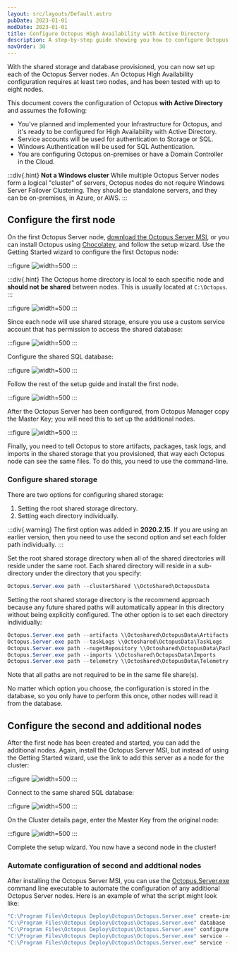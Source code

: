 ```yaml
---
layout: src/layouts/Default.astro
pubDate: 2023-01-01
modDate: 2023-01-01
title: Configure Octopus High Availability with Active Directory
description: A step-by-step guide showing you how to configure Octopus in High-Availability using Active Directory.
navOrder: 30
---
```


With the shared storage and database provisioned, you can now set up each of the Octopus Server nodes. An Octopus High Availability configuration requires at least two nodes, and has been tested with up to eight nodes.

This document covers the configuration of Octopus **with Active Directory** and assumes the following:

- You've planned and implemented your Infrastructure for Octopus, and it's ready to be configured for High Availability with Active Directory.
- Service accounts will be used for authentication to Storage or SQL.
- Windows Authentication will be used for SQL Authentication.
- You are configuring Octopus on-premises or have a Domain Controller in the Cloud.

:::div{.hint}
**Not a Windows cluster**
While multiple Octopus Server nodes form a logical "cluster" of servers, Octopus nodes do not require Windows Server Failover Clustering. They should be standalone servers, and they can be on-premises, in Azure, or AWS.
:::

## Configure the first node

On the first Octopus Server node, [download the Octopus Server MSI](https://octopus.com/downloads), or you can install Octopus using [Chocolatey](https://community.chocolatey.org/packages/OctopusDeploy), and follow the setup wizard. Use the Getting Started wizard to configure the first Octopus node:

:::figure
![](/docs/administration/high-availability/configure/images/getting-started.png "width=500")
:::

:::div{.hint}
The Octopus home directory is local to each specific node and **should not be shared** between nodes. This is usually located at `C:\Octopus`.
:::

:::figure
![](/docs/administration/high-availability/configure/images/home.png "width=500")
:::

Since each node will use shared storage, ensure you use a custom service account that has permission to access the shared database:

:::figure
![](/docs/administration/high-availability/configure/images/wizard-service-accunt-ad.png "width=500")
:::

Configure the shared SQL database:

:::figure
![](/docs/administration/high-availability/configure/images/wizard-sql-service-account.png "width=500")
:::

Follow the rest of the setup guide and install the first node.

:::figure
![](/docs/administration/high-availability/configure/images/wizard-install.png "width=500")
:::

After the Octopus Server has been configured, from Octopus Manager copy the Master Key; you will need this to set up the additional nodes.

:::figure
![](/docs/administration/high-availability/configure/images/wizard-master-key.png "width=500")
:::

Finally, you need to tell Octopus to store artifacts, packages, task logs, and imports in the shared storage that you provisioned, that way each Octopus node can see the same files. To do this, you need to use the command-line.

### Configure shared storage

There are two options for configuring shared storage: 

1. Setting the root shared storage directory.
2. Setting each directory individually.

:::div{.warning}
The first option was added in **2020.2.15**. If you are using an earlier version, then you need to use the second option and set each folder path individually.
:::

Set the root shared storage directory when all of the shared directories will reside under the same root. Each shared directory will reside in a sub-directory under the directory that you specify:

```powershell
Octopus.Server.exe path --clusterShared \\OctoShared\OctopusData
```

Setting the root shared storage directory is the recommend approach because any future shared paths will automatically appear in this directory without being explicitly configured. The other option is to set each directory individually:

```powershell
Octopus.Server.exe path --artifacts \\Octoshared\OctopusData\Artifacts
Octopus.Server.exe path --taskLogs \\Octoshared\OctopusData\TaskLogs
Octopus.Server.exe path --nugetRepository \\Octoshared\OctopusData\Packages
Octopus.Server.exe path --imports \\Octoshared\OctopusData\Imports
Octopus.Server.exe path --telemetry \\Octoshared\OctopusData\Telemetry
```

Note that all paths are not required to be in the same file share(s).

No matter which option you choose, the configuration is stored in the database, so you only have to perform this once, other nodes will read it from the database.

## Configure the second and additional nodes

After the first node has been created and started, you can add the additional nodes. Again, install the Octopus Server MSI, but instead of using the Getting Started wizard, use the link to add this server as a node for the cluster:

:::figure
![](/docs/administration/high-availability/configure/images/wizard-high-availability.png "width=500")
:::

Connect to the same shared SQL database:

:::figure
![](/docs/administration/high-availability/configure/images/wizard-sql-service-account.png "width=500")
:::

On the Cluster details page, enter the Master Key from the original node:

:::figure
![](/docs/administration/high-availability/configure/images/wizard-second-node.png "width=500")
:::

Complete the setup wizard. You now have a second node in the cluster!

### Automate configuration of second and addtional nodes

After installing the Octopus Server MSI, you can use the [Octopus.Server.exe](/docs/octopus-rest-api/octopus.server.exe-command-line) command line executable to automate the configuration of any additional Octopus Server nodes. Here is an example of what the script might look like:

```bash
"C:\Program Files\Octopus Deploy\Octopus\Octopus.Server.exe" create-instance --instance "Default" --config "C:\Octopus\OctopusServer.config"
"C:\Program Files\Octopus Deploy\Octopus\Octopus.Server.exe" database --instance "Default" --masterKey "MASTER_KEY" --connectionString "Data Source=octopus-server-ha-db;Initial Catalog=OctopusDeploy-OctopusServer;Integrated Security=True;"
"C:\Program Files\Octopus Deploy\Octopus\Octopus.Server.exe" configure --instance "Default" --webForceSSL "False" --webListenPrefixes "http://localhost:80/" --commsListenPort "10943"
"C:\Program Files\Octopus Deploy\Octopus\Octopus.Server.exe" service --instance "Default" --stop
"C:\Program Files\Octopus Deploy\Octopus\Octopus.Server.exe" service --instance "Default" --user "WORK\scvOctopus" --password "DOMAIN_PASSWORD"  --install --reconfigure --start
```